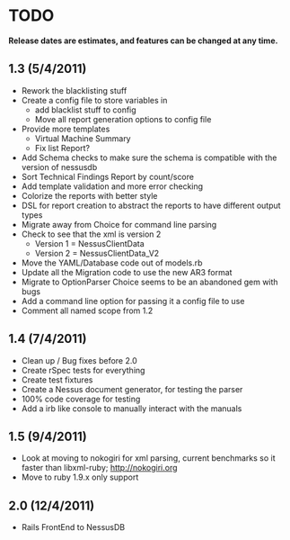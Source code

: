 # TODO #

**Release dates are estimates, and features can be changed at any time.**

## 1.3 (5/4/2011)

- Rework the blacklisting stuff
- Create a config file to store variables in
	- add blacklist stuff to config
	- Move all report generation options to config file
- Provide more templates
	- Virtual Machine Summary
	- Fix list Report?
- Add Schema checks to make sure the schema is compatible with the version of nessusdb
- Sort Technical Findings Report by count/score	
- Add template validation and more error checking
- Colorize the reports with better style
- DSL for report creation to abstract the reports to have different output types
- Migrate away from Choice for command line parsing
- Check to see that the xml is version 2
	- Version 1 = NessusClientData
	- Version 2 = NessusClientData_V2
- Move the YAML/Database code out of models.rb
- Update all the Migration code to use the new AR3 format
- Migrate to OptionParser Choice seems to be an abandoned gem with bugs
- Add a command line option for passing it a config file to use
- Comment all named scope from 1.2

## 1.4 (7/4/2011)
- Clean up / Bug fixes before 2.0
- Create rSpec tests for everything
- Create test fixtures
- Create a Nessus document generator, for testing the parser
- 100% code coverage for testing
- Add a irb like console to manually interact with the manuals

## 1.5 (9/4/2011)
- Look at moving to nokogiri for xml parsing, current benchmarks so it faster than libxml-ruby; http://nokogiri.org
- Move to ruby 1.9.x only support

## 2.0 (12/4/2011)
- Rails FrontEnd to NessusDB
